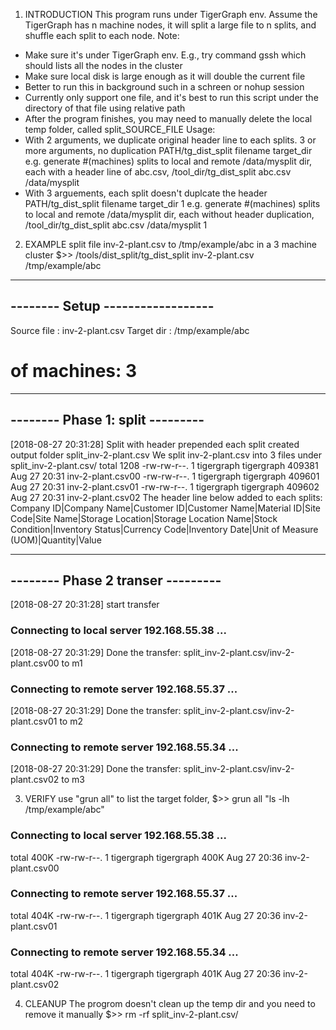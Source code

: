 1. INTRODUCTION
This program runs under TigerGraph env. Assume the TigerGraph has n machine nodes, it will split a large file to n splits, and 
 shuffle each split to each node.
Note:
  - Make sure it's under TigerGraph env. E.g., try command gssh which should lists all the nodes in the cluster
  - Make sure local disk is large enough as it will double the current file
  - Better to run this in background such in a schreen or nohup session
  - Currently only support one file, and it's best to run this script under the directory of that file using relative path
  - After the program finishes, you may need to manually delete the local temp folder, called split_SOURCE_FILE
Usage: 
 - With 2 arguments, we duplicate original header line to each splits. 3 or more arguments, no duplication
  PATH/tg_dist_split filename target_dir
  e.g. generate #(machines) splits to local and remote /data/mysplit dir, each with a header line of abc.csv, 
       /tool_dir/tg_dist_split abc.csv /data/mysplit
 - With 3 arguements, each split doesn't duplcate the header 
  PATH/tg_dist_split filename target_dir 1
  e.g. generate #(machines) splits to local and remote /data/mysplit dir, each without header duplication, 
       /tool_dir/tg_dist_split abc.csv /data/mysplit 1
       
2. EXAMPLE
split file inv-2-plant.csv to /tmp/example/abc in a 3 machine cluster
$>> /tools/dist_split/tg_dist_split inv-2-plant.csv /tmp/example/abc
---------------------------------
-------- Setup ------------------
---------------------------------
Source file  :  inv-2-plant.csv
Target dir   :  /tmp/example/abc
# of machines:  3

---------------------------------
-------- Phase 1: split ---------
---------------------------------
[2018-08-27 20:31:28] Split with header prepended each split
created output folder split_inv-2-plant.csv
We split inv-2-plant.csv into 3 files under split_inv-2-plant.csv/
total 1208
-rw-rw-r--. 1 tigergraph tigergraph 409381 Aug 27 20:31 inv-2-plant.csv00
-rw-rw-r--. 1 tigergraph tigergraph 409601 Aug 27 20:31 inv-2-plant.csv01
-rw-rw-r--. 1 tigergraph tigergraph 409602 Aug 27 20:31 inv-2-plant.csv02
The header line below added to each splits:
Company ID|Company Name|Customer ID|Customer Name|Material ID|Site Code|Site Name|Storage Location|Storage Location Name|Stock Condition|Inventory Status|Currency Code|Inventory Date|Unit of Measure (UOM)|Quantity|Value

---------------------------------
-------- Phase 2 transer ---------
---------------------------------
[2018-08-27 20:31:28]  start transfer

### Connecting to local  server 192.168.55.38 ...
[2018-08-27 20:31:29] Done the transfer: split_inv-2-plant.csv/inv-2-plant.csv00 to m1

### Connecting to remote server 192.168.55.37 ...
[2018-08-27 20:31:29] Done the transfer: split_inv-2-plant.csv/inv-2-plant.csv01 to m2

### Connecting to remote server 192.168.55.34 ...
[2018-08-27 20:31:29] Done the transfer: split_inv-2-plant.csv/inv-2-plant.csv02 to m3


3. VERIFY
use "grun all" to list the target folder, 
$>>  grun all "ls -lh /tmp/example/abc"

### Connecting to local  server 192.168.55.38 ...
total 400K
-rw-rw-r--. 1 tigergraph tigergraph 400K Aug 27 20:36 inv-2-plant.csv00

### Connecting to remote server 192.168.55.37 ...
total 404K
-rw-rw-r--. 1 tigergraph tigergraph 401K Aug 27 20:36 inv-2-plant.csv01

### Connecting to remote server 192.168.55.34 ...
total 404K
-rw-rw-r--. 1 tigergraph tigergraph 401K Aug 27 20:36 inv-2-plant.csv02

4. CLEANUP
The progrom doesn't clean up the temp dir and you need to remove it manually
$>> rm -rf split_inv-2-plant.csv/ 
